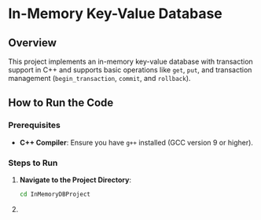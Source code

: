 # In-Memory Key-Value Database 

## Overview

This project implements an in-memory key-value database with transaction support in C++ and supports basic operations like `get`, `put`, and transaction management (`begin_transaction`, `commit`, and `rollback`).

## How to Run the Code

### Prerequisites

- **C++ Compiler**: Ensure you have `g++` installed (GCC version 9 or higher).

### Steps to Run

1. **Navigate to the Project Directory**:
   ```bash
   cd InMemoryDBProject
2.
